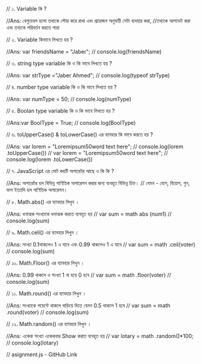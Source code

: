 // ১. Variable কি ?

//Ans: বেলুয়েবল হলো তথ্যকে স্টোর করে রাখা এবং প্রয়োজন অনুযায়ী সেটা ব্যবহার করা, 
//তথ্যকে আপডেট করা এবং তথ্যকে পরিবর্তন করতে পারা

// ২. Variable কিভাবে লিখতে হয় ?

//Ans: var friendsName = "Jaber";
//     console.log(friendsName)

// ৩. string type variable কি ও কি ভাবে লিখতে হয় ?

//Ans: var strType ="Jaber Ahmed";
    //   console.log(typeof strType)

// ৪. number type variable কি ও কি ভাবে লিখতে হয় ?

//Ans:   var numType = 50;
//       console.log(numType)

// ৫. Boolan type variable  কি ও কি ভাবে লিখতে হয় ?

//Ans:var BoolType = True;
//    console.log(BoolType)

// ৬. toUpperCase() & toLowerCase() এর ব্যাবহার কি ভাবে করতে হয় ? 

//Ans: var lorem = "Loremipsum50word text here";
//    console.log(lorem .toUpperCase())
//    var lorem = "Loremipsum50word text here";
//    console.log(lorem .toLowerCase())

// ৭. JavaScript এর মোট কয়টি অপারেটর আছে ও কি কি ?

//Ans: অপারেটর হল বিভিন্ন গাণিতিক অপারেসন করার জন্য ব্যবহৃত বিভিন্ন চিহ্ন। 
//     যেমন - যোগ, বিয়োগ, গুন, ভাগ ইত্যাদি হল গাণিতিক অপারেসন।

// ৮. Math.abs() এর ব্যাবহার লিখুন । 

//Ans: ধনাত্মক সংখ্যাকে ধনাত্মক করতে ব্যবহৃত হয়
//     var sum = math abs (num1)
//     console.log(sum)

// ৯. Math.celi()  এর ব্যাবহার লিখুন । 

//Ans: সংখ্যা 0.1থাকলেও  1 এ যাবে এবং 0.99  থাকলেও 1 এ যাবে
//     var sum = math .ceil(voter)
//     console.log(sum)

// ১০. Math.Floor() এর ব্যাবহার লিখুন ।

//Ans: 0.99 থাকলে ও সংখ্যা 1 না হয়ে 0 হবে
//     var sum = math .floor(voter)
//     console.log(sum)

// ১১. Math.round() এর ব্যাবহার লিখুন ।

//Ans: সংখ্যাকে পয়েন্টে থাকলে বাড়িয়ে দিতে যেমন 0.5 থাকলে 1 হবে
//     var sum = math .round(voter)
//     console.log(sum)

// ১২. Math.random() এর ব্যাবহার লিখুন ।

//Ans: একেক সংখ্যা একেকবার Show করাত ব্যবহৃত হয়
//     var lotary = math .random()*100;
//     console.log(lotary)

// asignment.js - GitHub Link 
